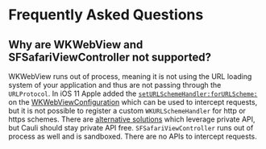 # Frequently Asked Questions

## Why are WKWebView and SFSafariViewController not supported?

WKWebView runs out of process, meaning it is not using the URL loading system of your application and thus are not passing through the `URLProtocol`. In iOS 11 Apple added the [`setURLSchemeHandler:forURLScheme:`](https://developer.apple.com/documentation/webkit/wkwebviewconfiguration/2875766-seturlschemehandler?language=objc) on the [WKWebViewConfiguration](https://developer.apple.com/documentation/webkit/wkwebviewconfiguration?language=objc) which can be used to intercept requests, but it is not possible to register a custom `WKURLSchemeHandler` for http or https schemes. There are [alternative solutions](https://github.com/wilddylan/WKWebViewWithURLProtocol/blob/master/WKWebViewWithURLProtocol/NSURLProtocol%2BWKWebViewSupport.m) which leverage private API, but Cauli should stay private API free. 
`SFSafariViewController` runs out of process as well and is sandboxed. There are no APIs to intercept requests.